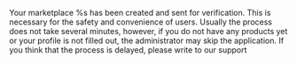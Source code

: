 Your marketplace %s has been created and sent for verification.
This is necessary for the safety and convenience of users. Usually the process does not take several minutes, however, if you do not have any products yet or your profile is not filled out, the administrator may skip the application.
If you think that the process is delayed, please write to our support
